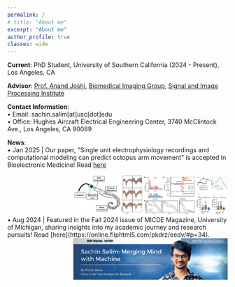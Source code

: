 ```yaml
---
permalink: /
# title: "About me"
excerpt: "About me"
author_profile: true
classes: wide
---
```


**Current**: PhD Student, University of Southern California (2024 - Present), Los Angeles, CA

**Advisor**: [Prof. Anand Joshi](https://viterbi.usc.edu/directory/faculty/Joshi/Anand), [Biomedical Imaging Group](https://neuroimage.usc.edu/neuro/home), [Signal and Image Processing Institute](https://minghsiehece.usc.edu/groups-and-institutes/sipi/)

**Contact Information**:  
&bull; Email: sachin.salim\[at\]usc\[dot\]edu  
&bull; Office: Hughes Aircraft Electrical Engineering Center, 3740 McClintock Ave., Los Angeles, CA 90089

**News**:   
&bull; Jan 2025 | Our paper, "Single unit electrophysiology recordings and computational modeling can predict octopus arm movement" is accepted in Bioelectronic Medicine! Read [here](https://pmc.ncbi.nlm.nih.gov/articles/PMC11430158/)
<div style="padding-left: 30%;">
    <a href="https://pmc.ncbi.nlm.nih.gov/articles/PMC11430158/" target="_blank">
        <img src="/images/news-2.jpg" alt="News article">
    </a>
</div>
&bull; Aug 2024 | Featured in the Fall 2024 issue of MICDE Magazine, University of Michigan, sharing insights into my academic journey and research pursuits! Read [here](https://online.fliphtml5.com/pkdrz/eedv/#p=34).
<div style="padding-left: 30%;">
    <a href="https://online.fliphtml5.com/pkdrz/eedv/#p=34" target="_blank">
        <img src="/images/news-1.png" alt="News article">
    </a>
</div>